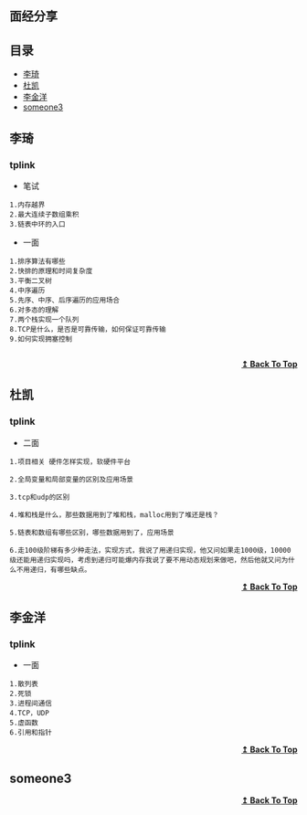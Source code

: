 ## 面经分享

## 目录
- [李琦](#李琦)
- [杜凯](#杜凯)
- [李金洋](#李金洋)
- [someone3](#someone3)


## 李琦

### tplink
* 笔试


```
1.内存越界
2.最大连续子数组乘积
3.链表中环的入口

```

* 一面


```
1.排序算法有哪些
2.快排的原理和时间复杂度
3.平衡二叉树
4.中序遍历
5.先序、中序、后序遍历的应用场合
6.对多态的理解
7.两个栈实现一个队列
8.TCP是什么，是否是可靠传输，如何保证可靠传输
9.如何实现拥塞控制


```


<div align="right">
    <b><a href="#目录">↥ Back To Top</a></b>
</div>


## 杜凯

### tplink

* 二面

```
1.项目相关 硬件怎样实现，软硬件平台

2.全局变量和局部变量的区别及应用场景

3.tcp和udp的区别

4.堆和栈是什么，那些数据用到了堆和栈，malloc用到了堆还是栈？

5.链表和数组有哪些区别，哪些数据用到了，应用场景

6.走100级阶梯有多少种走法，实现方式，我说了用递归实现，他又问如果走1000级，10000级还能用递归实现吗，考虑到递归可能爆内存我说了要不用动态规划来做吧，然后他就又问为什么不用递归，有哪些缺点。
```


<div align="right">
    <b><a href="#目录">↥ Back To Top</a></b>
</div>



## 李金洋

### tplink

* 一面

```
1.散列表
2.死锁
3.进程间通信
4.TCP，UDP
5.虚函数
6.引用和指针

```


<div align="right">
    <b><a href="#目录">↥ Back To Top</a></b>
</div>


## someone3



<div align="right">
    <b><a href="#目录">↥ Back To Top</a></b>
</div>

